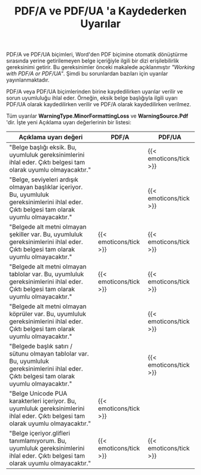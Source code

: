 ﻿---
title: PDF/A ve PDF/UA 'a Kaydederken Uyarılar
second_title: Aspose.Words için C++
articleTitle: Erişilebilirlik PDF/A ve PDF/UA olarak Kaydedilirken Uyarı Verir
linktitle: Erişilebilirlik PDF/A ve PDF/UA olarak Kaydedilirken Uyarı Verir
description: "PDF/A ve PDF/UA belge içeriğiyle ilgili erişilebilirlik gereksinimleri getirir. C++ 'de PDF/A veya PDF/UA 'a kaydederken ve sorun uyumluluğu ihlal ettiğinde bir uyarı verilir."
type: docs
weight: 39
url: /tr/cpp/warnings-when-saving-to-pdfa-and-pdfua/
---

PDF/A ve PDF/UA biçimleri, Word'den PDF biçimine otomatik dönüştürme sırasında yerine getirilemeyen belge içeriğiyle ilgili bir dizi erişilebilirlik gereksinimi getirir. Bu gereksinimler önceki makalede açıklanmıştır *"Working with PDF/A or PDF/UA"*. Şimdi bu sorunlardan bazıları için uyarılar yayınlanmaktadır.

PDF/A veya PDF/UA biçimlerinden birine kaydedilirken uyarılar verilir ve sorun uyumluluğu ihlal eder. Örneğin, eksik belge başlığıyla ilgili uyarı PDF/UA olarak kaydedilirken verilir ve PDF/A olarak kaydedilirken verilmez.

Tüm uyarılar **WarningType.MinorFormattingLoss** ve **WarningSource.Pdf** 'dir. İşte yeni Açıklama uyarı değerlerinin bir listesi:

| Açıklama uyarı değeri | PDF/A | PDF/UA |
| ------------------------------------------------------------ | ---------------------- | ---------------------- |
| "Belge başlığı eksik. Bu, uyumluluk gereksinimlerini ihlal eder. Çıktı belgesi tam olarak uyumlu olmayacaktır." |  | {{< emoticons/tick >}} |
| "Belge, seviyeleri ardışık olmayan başlıklar içeriyor. Bu, uyumluluk gereksinimlerini ihlal eder. Çıktı belgesi tam olarak uyumlu olmayacaktır." |  | {{< emoticons/tick >}} |
| "Belgede alt metni olmayan şekiller var. Bu, uyumluluk gereksinimlerini ihlal eder. Çıktı belgesi tam olarak uyumlu olmayacaktır." | {{< emoticons/tick >}} | {{< emoticons/tick >}} |
| "Belgede alt metni olmayan tablolar var. Bu, uyumluluk gereksinimlerini ihlal eder. Çıktı belgesi tam olarak uyumlu olmayacaktır." | {{< emoticons/tick >}} | {{< emoticons/tick >}} |
| "Belgede alt metni olmayan köprüler var. Bu, uyumluluk gereksinimlerini ihlal eder. Çıktı belgesi tam olarak uyumlu olmayacaktır." |  | {{< emoticons/tick >}} |
| "Belgede başlık satırı / sütunu olmayan tablolar var. Bu, uyumluluk gereksinimlerini ihlal eder. Çıktı belgesi tam olarak uyumlu olmayacaktır." |  | {{< emoticons/tick >}} |
| "Belge Unicode PUA karakterleri içeriyor. Bu, uyumluluk gereksinimlerini ihlal eder. Çıktı belgesi tam olarak uyumlu olmayacaktır." | {{< emoticons/tick >}} |  |
| "Belge içeriyor.glifleri tanımlamıyorum. Bu, uyumluluk gereksinimlerini ihlal eder. Çıktı belgesi tam olarak uyumlu olmayacaktır." | {{< emoticons/tick >}} | {{< emoticons/tick >}} |